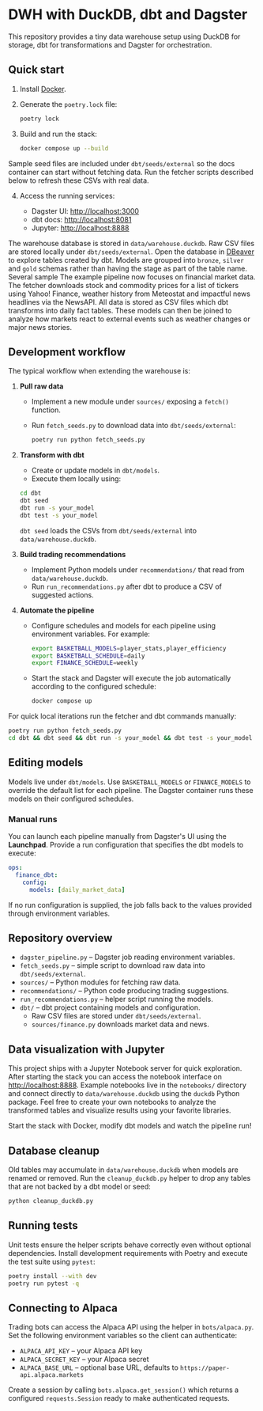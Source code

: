 # DWH with DuckDB, dbt and Dagster

This repository provides a tiny data warehouse setup using DuckDB for storage,
dbt for transformations and Dagster for orchestration.

## Quick start

1. Install [Docker](https://docs.docker.com/get-docker/).
2. Generate the `poetry.lock` file:

   ```bash
   poetry lock
   ```

3. Build and run the stack:


   ```bash
   docker compose up --build
   ```

Sample seed files are included under `dbt/seeds/external` so the docs container
can start without fetching data. Run the fetcher scripts described below to
refresh these CSVs with real data.

4. Access the running services:

   - Dagster UI: <http://localhost:3000>
   - dbt docs: <http://localhost:8081>
   - Jupyter: <http://localhost:8888>

The warehouse database is stored in `data/warehouse.duckdb`. Raw CSV files are
stored locally under `dbt/seeds/external`. Open the database in
[DBeaver](https://dbeaver.io/) to explore tables created by dbt. Models are
grouped into `bronze`, `silver` and `gold` schemas rather than having the stage
as part of the table name. Several sample
The example pipeline now focuses on financial market data. The fetcher
downloads stock and commodity prices for a list of tickers using Yahoo! Finance,
weather history from Meteostat and impactful news headlines via the NewsAPI. All
data is stored as CSV files which dbt transforms into daily fact tables. These
models can then be joined to analyze how markets react to external events such
as weather changes or major news stories.

## Development workflow

The typical workflow when extending the warehouse is:

1. **Pull raw data**
   - Implement a new module under `sources/` exposing a `fetch()` function.
   - Run `fetch_seeds.py` to download data into `dbt/seeds/external`:

     ```bash
     poetry run python fetch_seeds.py
     ```

2. **Transform with dbt**
   - Create or update models in `dbt/models`.
   - Execute them locally using:

    ```bash
    cd dbt
    dbt seed
    dbt run -s your_model
    dbt test -s your_model
    ```

   ``dbt seed`` loads the CSVs from ``dbt/seeds/external`` into ``data/warehouse.duckdb``.

3. **Build trading recommendations**
   - Implement Python models under `recommendations/` that read from
     `data/warehouse.duckdb`.
   - Run `run_recommendations.py` after dbt to produce a CSV of suggested
     actions.

4. **Automate the pipeline**
   - Configure schedules and models for each pipeline using environment
     variables. For example:

     ```bash
     export BASKETBALL_MODELS=player_stats,player_efficiency
     export BASKETBALL_SCHEDULE=daily
     export FINANCE_SCHEDULE=weekly
     ```

   - Start the stack and Dagster will execute the job automatically according
     to the configured schedule:

     ```bash
     docker compose up
     ```

For quick local iterations run the fetcher and dbt commands manually:

```bash
poetry run python fetch_seeds.py
cd dbt && dbt seed && dbt run -s your_model && dbt test -s your_model
```

## Editing models

Models live under `dbt/models`. Use `BASKETBALL_MODELS` or `FINANCE_MODELS`
to override the default list for each pipeline. The Dagster container runs
these models on their configured schedules.

### Manual runs

You can launch each pipeline manually from Dagster's UI using the **Launchpad**.
Provide a run configuration that specifies the dbt models to execute:

```yaml
ops:
  finance_dbt:
    config:
      models: [daily_market_data]
```

If no run configuration is supplied, the job falls back to the values provided
through environment variables.

## Repository overview

- `dagster_pipeline.py` – Dagster job reading environment variables.
- `fetch_seeds.py` – simple script to download raw data into `dbt/seeds/external`.
- `sources/` – Python modules for fetching raw data.
- `recommendations/` – Python code producing trading suggestions.
- `run_recommendations.py` – helper script running the models.
- `dbt/` – dbt project containing models and configuration.
  - Raw CSV files are stored under `dbt/seeds/external`.
  - `sources/finance.py` downloads market data and news.

## Data visualization with Jupyter

This project ships with a Jupyter Notebook server for quick exploration. After
starting the stack you can access the notebook interface on
<http://localhost:8888>. Example notebooks live in the `notebooks/` directory
and connect directly to `data/warehouse.duckdb` using the `duckdb` Python
package. Feel free to create your own notebooks to analyze the transformed
tables and visualize results using your favorite libraries.

Start the stack with Docker, modify dbt models and watch the pipeline run!

## Database cleanup

Old tables may accumulate in `data/warehouse.duckdb` when models are renamed or removed.
Run the `cleanup_duckdb.py` helper to drop any tables that are not backed by a
dbt model or seed:

```bash
python cleanup_duckdb.py
```

## Running tests

Unit tests ensure the helper scripts behave correctly even without optional
dependencies. Install development requirements with Poetry and execute the test
suite using `pytest`:

```bash
poetry install --with dev
poetry run pytest -q
```

## Connecting to Alpaca

Trading bots can access the Alpaca API using the helper in `bots/alpaca.py`. Set the following environment variables so the client can authenticate:

- `ALPACA_API_KEY` – your Alpaca API key
- `ALPACA_SECRET_KEY` – your Alpaca secret
- `ALPACA_BASE_URL` – optional base URL, defaults to `https://paper-api.alpaca.markets`

Create a session by calling `bots.alpaca.get_session()` which returns a configured `requests.Session` ready to make authenticated requests.
